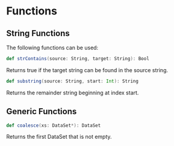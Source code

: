 # Functions

## String Functions

The following functions can be used:

``` Scala
def strContains(source: String, target: String): Bool
```
Returns true if the target string can be found in the source string.

``` Scala
def substring(source: String, start: Int): String
```
Returns the remainder string beginning at index start.

## Generic Functions

``` Scala
def coalesce(xs: DataSet*): DataSet
```
Returns the first DataSet that is not empty.
